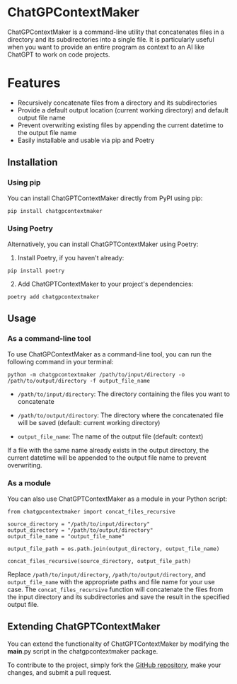 # ChatGPContextMaker

ChatGPContextMaker is a command-line utility that concatenates files in a directory and its subdirectories into a single file. It is particularly useful when you want to provide an entire program as context to an AI like ChatGPT to work on code projects.

# Features

- Recursively concatenate files from a directory and its subdirectories
- Provide a default output location (current working directory) and default output file name
- Prevent overwriting existing files by appending the current datetime to the output file name
- Easily installable and usable via pip and Poetry

## Installation

### Using pip

You can install ChatGPTContextMaker directly from PyPI using pip:

```
pip install chatgpcontextmaker
```

### Using Poetry

Alternatively, you can install ChatGPTContextMaker using Poetry:

1. Install Poetry, if you haven't already:
```
pip install poetry
```

2. Add ChatGPTContextMaker to your project's dependencies:
```
poetry add chatgpcontextmaker
```

## Usage

### As a command-line tool
To use ChatGPContextMaker as a command-line tool, you can run the following command in your terminal:

```
python -m chatgpcontextmaker /path/to/input/directory -o /path/to/output/directory -f output_file_name
```
* `/path/to/input/directory`: The directory containing the files you want to concatenate

* `/path/to/output/directory`: The directory where the concatenated file will be saved (default: current working directory)

* `output_file_name`: The name of the output file (default: context)

If a file with the same name already exists in the output directory, the current datetime will be appended to the output file name to prevent overwriting.

### As a module

You can also use ChatGPTContextMaker as a module in your Python script:

```
from chatgpcontextmaker import concat_files_recursive

source_directory = "/path/to/input/directory"
output_directory = "/path/to/output/directory"
output_file_name = "output_file_name"

output_file_path = os.path.join(output_directory, output_file_name)

concat_files_recursive(source_directory, output_file_path)
```

Replace `/path/to/input/directory`, `/path/to/output/directory`, and `output_file_name` with the appropriate paths and file name for your use case. The `concat_files_recursive` function will concatenate the files from the input directory and its subdirectories and save the result in the specified output file.


## Extending ChatGPTContextMaker

You can extend the functionality of ChatGPTContextMaker by modifying the __main__.py script in the chatgpcontextmaker package.

To contribute to the project, simply fork the [GitHub repository](https://github.com/estill01/ChatGPContextMaker), make your changes, and submit a pull request.
